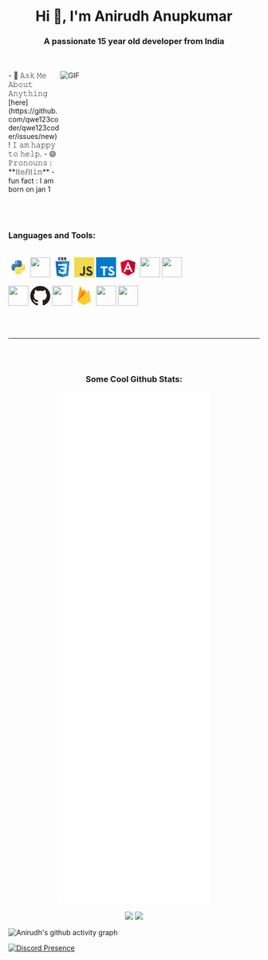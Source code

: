 

<h1 align="center">Hi 👋, I'm Anirudh Anupkumar</h1>
<h3 align="center">A passionate 15 year old developer from India</h3>
<br/>
<br/>
<a target="_blank">
  <img align="right" height="250" width="400" alt="GIF" src="https://github.com/JayantGoel001/JayantGoel001/blob/master/GIF/image.gif">
</a>
- 💬 𝙰𝚜𝚔 𝙼𝚎 𝙰𝚋𝚘𝚞𝚝 𝙰𝚗𝚢𝚝𝚑𝚒𝚗𝚐 [here](https://github.com/qwe123coder/qwe123coder/issues/new) ! 𝙸 𝚊𝚖 𝚑𝚊𝚙𝚙𝚢 𝚝𝚘 𝚑𝚎𝚕𝚙.
- 😄 𝙿𝚛𝚘𝚗𝚘𝚞𝚗𝚜 : **𝙷𝚎/𝙷𝚒𝚖**
- fun fact : I am born on jan 1
<br/>
<br/>
<br/>
<br/>
<div align="left">
<h3 align="left">Languages and Tools:</h3> 
<br/>
<code><img height="40" width="40" src="https://raw.githubusercontent.com/github/explore/80688e429a7d4ef2fca1e82350fe8e3517d3494d/topics/python/python.png"></code>
<code><img height="40" width="40" src="https://cdn-icons-png.flaticon.com/512/1051/1051277.png"></code>
<code><img height="40" width="40" src="https://github.com/github/explore/raw/main/topics/css/css.png"></code>
<code><img height="40" width="40" src="https://raw.githubusercontent.com/github/explore/80688e429a7d4ef2fca1e82350fe8e3517d3494d/topics/javascript/javascript.png"></code>
<code><img height="40" width="40" src="https://raw.githubusercontent.com/github/explore/80688e429a7d4ef2fca1e82350fe8e3517d3494d/topics/typescript/typescript.png"></code>
<code><img height="40" width="40" src="https://raw.githubusercontent.com/github/explore/80688e429a7d4ef2fca1e82350fe8e3517d3494d/topics/angular/angular.png"></code>
<code><img height="40" width="40" src="https://upload.wikimedia.org/wikipedia/commons/a/a7/React-icon.svg"></code>
<code><img height="40" width="40" src="https://upload.wikimedia.org/wikipedia/commons/9/96/Sass_Logo_Color.svg"></code>



<code><img height="40" width="40" src="https://upload.wikimedia.org/wikipedia/commons/thumb/3/3f/Git_icon.svg/1024px-Git_icon.svg.png"></code>
<code><img height="40" width="40" src="https://raw.githubusercontent.com/github/explore/80688e429a7d4ef2fca1e82350fe8e3517d3494d/topics/github-api/github-api.png"></code>
<code><img height="40" width="40" src="https://www.vectorlogo.zone/logos/heroku/heroku-icon.svg"></code>
<code><img height="40" width="40" src="https://raw.githubusercontent.com/github/explore/80688e429a7d4ef2fca1e82350fe8e3517d3494d/topics/firebase/firebase.png"></code>
<code><img height="40" width="40" src="https://www.vectorlogo.zone/logos/google_cloud/google_cloud-icon.svg"></code>
<code><img height="40" width="40" src="https://upload.wikimedia.org/wikipedia/commons/9/9a/Visual_Studio_Code_1.35_icon.svg"></code>
</div>
<br/>
<br/>

***


<br/>
<br/>
<div align="center">
 <h3>Some Cool Github Stats:</h3> 
 <img src="github-metrics.svg" />
</div>

<p align="center">
  <img width="48%" src="https://github-readme-stats.vercel.app/api?username=qwel-exe&show_icons=true&theme=tokyonight" />
  <img width="48%" src="https://github-readme-streak-stats.herokuapp.com/?user=qwel-exe&theme=tokyonight" />
  
 
</p>

![Anirudh's github activity graph](https://activity-graph.herokuapp.com/graph?username=qwel-exe&theme=github)

[![Discord Presence ](https://lanyard.cnrad.dev/api/809805000905326603)](https://discord.com/users/809805000905326603 )
